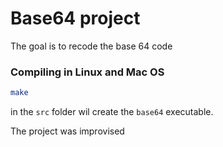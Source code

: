 # Base64 project

The goal is to recode the base 64 code

### Compiling in Linux and Mac OS
```bash
make
```
in the ```src``` folder wil create the ```base64``` executable.

The project was improvised
